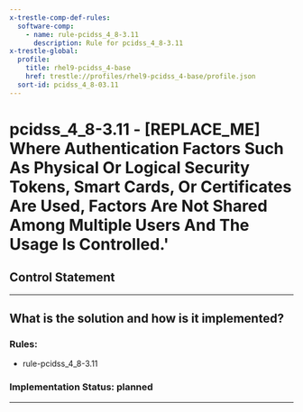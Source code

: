 ```yaml
---
x-trestle-comp-def-rules:
  software-comp:
    - name: rule-pcidss_4_8-3.11
      description: Rule for pcidss_4_8-3.11
x-trestle-global:
  profile:
    title: rhel9-pcidss_4-base
    href: trestle://profiles/rhel9-pcidss_4-base/profile.json
  sort-id: pcidss_4_8-03.11
---
```


# pcidss_4_8-3.11 - \[REPLACE_ME\] Where Authentication Factors Such As Physical Or Logical Security Tokens, Smart Cards, Or Certificates Are Used, Factors Are Not Shared Among Multiple Users And The Usage Is Controlled.'

## Control Statement

______________________________________________________________________

## What is the solution and how is it implemented?

<!-- For implementation status enter one of: implemented, partial, planned, alternative, not-applicable -->

<!-- Note that the list of rules under ### Rules: is read-only and changes will not be captured after assembly to JSON -->

<!-- Add control implementation description here for control: pcidss_4_8-3.11 -->

### Rules:

  - rule-pcidss_4_8-3.11

### Implementation Status: planned

______________________________________________________________________

